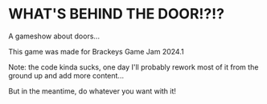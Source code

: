 # WHAT'S BEHIND THE DOOR!?!?
A gameshow about doors...

This game was made for Brackeys Game Jam 2024.1

Note: the code kinda sucks, one day I'll probably rework most of it from the ground up and add more content...

But in the meantime, do whatever you want with it!
